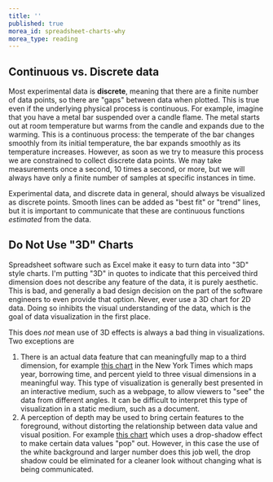 ```yaml
---
title: ''
published: true
morea_id: spreadsheet-charts-why
morea_type: reading
---
```

## Continuous vs. Discrete data

Most experimental data is **discrete**, meaning that there are a
finite number of data points, so there are "gaps" between data when
plotted. This is true even if the underlying physical process is
continuous. For example, imagine that you have a metal bar suspended
over a candle flame. The metal starts out at room temperature but
warms from the candle and expands due to the warming. This is a
continuous process: the temperate of the bar changes smoothly from its
initial temperature, the bar expands smoothly as its temperature
increases. However, as soon as we try to measure this process we are
constrained to collect discrete data points. We may take measurements
once a second, 10 times a second, or more, but we will always have
only a finite number of samples at specific instances in time.

Experimental data, and discrete data in general, should always be
visualized as discrete points. Smooth lines can be added as "best fit"
or "trend" lines, but it is important to communicate that these are
continuous functions *estimated* from the data.

## Do Not Use "3D" Charts 

Spreadsheet software such as Excel make it easy to turn data into "3D"
style charts. I'm putting "3D" in quotes to indicate that this
perceived third dimension does not describe any feature of the data,
it is purely aesthetic. This is bad, and generally a bad design
decision on the part of the software engineers to even provide that
option. Never, ever use a 3D chart for 2D data. Doing so inhibits the
visual understanding of the data, which is the goal of data
visualization in the first place.

This does *not* mean use of 3D effects is always a bad thing in visualizations. Two exceptions are

1. There is an actual data feature that can meaningfully map to a
   third dimension, for example [this
   chart](https://www.nytimes.com/interactive/2015/03/19/upshot/3d-yield-curve-economic-growth.html)
   in the New York Times which maps year, borrowing time, and percent
   yield to three visual dimensions in a meaningful way. This type of
   visualization is generally best presented in an interactive medium,
   such as a webpage, to allow viewers to "see" the data from
   different angles. It can be difficult to interpret this type of
   visualization in a static medium, such as a document.
2. A perception of depth may be used to bring certain features to the
   foreground, without distorting the relationship between data value
   and visual position. For example [this
   chart](https://dribbble.com/shots/1423171-Some-Analytics/attachments/208613)
   which uses a drop-shadow effect to make certain data values "pop"
   out. However, in this case the use of the white background and
   larger number does this job well, the drop shadow could be
   eliminated for a cleaner look without changing what is being
   communicated.
